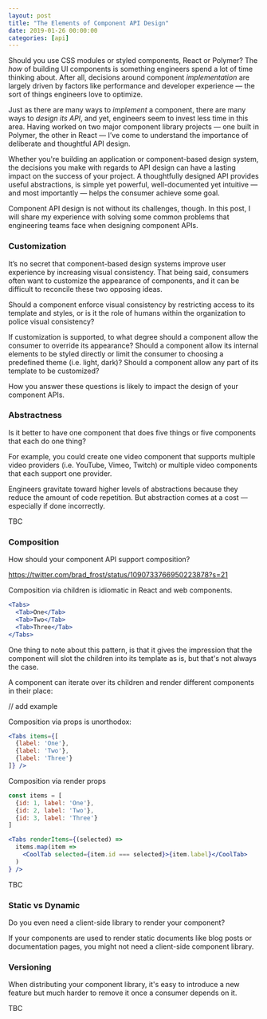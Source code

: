 ```yaml
---
layout: post
title: "The Elements of Component API Design"
date: 2019-01-26 00:00:00
categories: [api]
---
```


Should you use CSS modules or styled components, React or Polymer? The _how_ of building UI components is something engineers spend a lot of time thinking about. After all, decisions around component _implementation_ are largely driven by factors like performance and developer experience — the sort of things engineers love to optimize.

Just as there are many ways to _implement_ a component, there are many ways to _design its API_, and yet, engineers seem to invest less time in this area. Having worked on two major component library projects — one built in Polymer, the other in React — I’ve come to understand the importance of deliberate and thoughtful API design.

Whether you're building an application or component-based design system, the decisions you make with regards to API design can have a lasting impact on the success of your project. A thoughtfully designed API provides useful abstractions, is simple yet powerful, well-documented yet intuitive — and most importantly — helps the consumer achieve some goal.

Component API design is not without its challenges, though. In this post, I will share my experience with solving some common problems that engineering teams face when designing component APIs.

### Customization

It’s no secret that component-based design systems improve user experience by increasing visual consistency. That being said, consumers often want to customize the appearance of components, and it can be difficult to reconcile these two opposing ideas.

Should a component enforce visual consistency by restricting access to its template and styles, or is it the role of humans within the organization to police visual consistency?

If customization is supported, to what degree should a component allow the consumer to override its appearance? Should a component allow its internal elements to be styled directly or limit the consumer to choosing a predefined theme (i.e. light, dark)? Should a component allow any part of its template to be customized?

How you answer these questions is likely to impact the design of your component APIs.

### Abstractness

Is it better to have one component that does five things or five components that each do one thing?

For example, you could create one video component that supports multiple video providers (i.e. YouTube, Vimeo, Twitch) or multiple video components that each support one provider.

Engineers gravitate toward higher levels of abstractions because they reduce the amount of code repetition. But abstraction comes at a cost — especially if done incorrectly.

TBC

### Composition

How should your component API support composition?

https://twitter.com/brad_frost/status/1090733766950223878?s=21

Composition via children is idiomatic in React and web components.

```jsx
<Tabs>
  <Tab>One</Tab>
  <Tab>Two</Tab>
  <Tab>Three</Tab>
</Tabs>
```

One thing to note about this pattern, is that it gives the impression that the component will slot the children into its template as is, but that's not always the case.

A component can iterate over its children and render different components in their place:

// add example

Composition via props is unorthodox:

```jsx
<Tabs items={[
  {label: 'One'},
  {label: 'Two'},
  {label: 'Three'}
]} />
```

Composition via render props
```jsx
const items = [
  {id: 1, label: 'One'},
  {id: 2, label: 'Two'},
  {id: 3, label: 'Three'}
]

<Tabs renderItems={(selected) =>
  items.map(item =>
    <CoolTab selected={item.id === selected}>{item.label}</CoolTab>
  )
} />
```

TBC

### Static vs Dynamic

Do you even need a client-side library to render your component?

If your components are used to render static documents like blog posts or documentation pages, you might not need a client-side component library.


### Versioning

When distributing your component library, it's easy to introduce a new feature but much harder to remove it once a consumer depends on it.



TBC


<!--
### Boolean vs Enum

TBC


### What is a Component API?

For a component to be useful, it needs to expose an API. The API allows the consumer to control and interact with the component. The API has inputs — props, children, events, and methods — and outputs — rendered UI, events, callbacks, and side effects.


#### Props or attributes
What props or attributes does the component accept? What types?

#### Children
What children does the component accept? What types, how many, does order matter?

#### Instance methods
Does the component expose instance methods? This is idiomatic for web components but unheard of in React.

#### Callbacks or events

#### Rendered UI
What UI elements can the user interact with? Buttons, text inputs, drop down menus — these are all part of the component's API.

The design of a component's API has huge implications for the consumer:

A well designed API is intuitive.

#### Encapsulation
A well designed API hides complexity without restricting the consumer from achieving their goal. Compare these two car interiors.

![BMW Interior]({{ site.baseurl }}/images/bmw-interior.jpg)

![Tesla Interior]({{ site.baseurl }}/images/tesla-interior.jpg)

The BMW exposes complexity which makes its interface feel overwhelming. In contrast, the Tesla — which has more capabilities than the BMW —  hides complexity behind its touch screen which makes its interface feel less intimidating.

A well designed component API is flexible in that it can be configured and used in different places without the exposing too many options as to overwhelm the consumer.





### Component API Characteristics

#### Encapsulation
Does the component hide its implementation details or expose them in some way?

Does the component have external dependencies that are not bundled with the component?

#### Flexibility
Can the component be reused in different ways and in different places?

Can the theme be customized?

Does the component support dependency injection?

Flexibility makes a component more powerful but often comes at the cost of additional complexity.

#### Simplicity


#### Consistency
Are property names consistent?


How about across the whole system?

#### Ergonomics

Do you have to constantly reference the documentation or can you intuit other properties of the API?



### API surface area

A component exposes a certain amount of API surface area.

The more surface area is exposed, the more complex the API becomes and consequently the more testing is required.

Finding the right balance is difficult.


```jsx
<Tabs />
```

```jsx
<Tabs items={[
  {label: 'One'},
  {label: 'Two'},
  {label: 'Three'}
]} />
```

```jsx
<Tabs>
  <Tab>One</Tab>
  <Tab>Two</Tab>
  <Tab>Three</Tab>
</Tabs>
```




 -->
